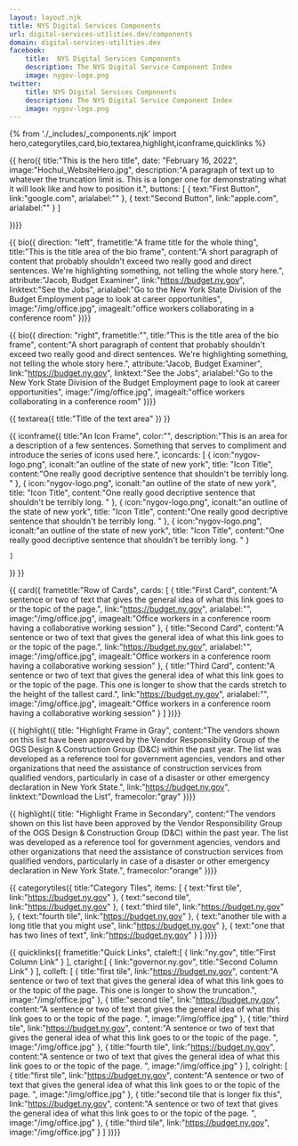 ```yaml
---
layout: layout.njk
title: NYS Digital Services Components
url: digital-services-utilities.dev/components
domain: digital-services-utilities.dev
facebook:
    title:  NYS Digital Services Components
    description: The NYS Digital Service Component Index
    image: nygov-logo.png
twitter:
    title: NYS Digital Services Components
    description: The NYS Digital Service Component Index
    image: nygov-logo.png
---
```

{% from './_includes/_components.njk' import hero,categorytiles,card,bio,textarea,highlight,iconframe,quicklinks  %}

{{ hero({ 
    title:"This is the hero title",
    date: "February 16, 2022",
    image:"Hochul_WebsiteHero.jpg",
    description:"A paragraph of text up to whatever the truncation limit is. This is a longer one for demonstrating what it will look like and how to position it.", buttons: [
        {
            text:"First Button",
            link:"google.com",
            arialabel:""
        },
        {
            text:"Second Button",
            link:"apple.com",
            arialabel:""
        }
    ]
   

})}}


{{ bio({
    direction: "left",
    frametitle:"A frame title for the whole thing",
    title:"This is the title area of the bio frame",
    content:"A short paragraph of content that probably shouldn't exceed two really good and direct sentences. We're highlighting something, not telling the whole story here.",
    attribute:"Jacob, Budget Examiner",
    link:"https://budget.ny.gov",
    linktext:"See the Jobs",
    arialabel:"Go to the New York State Division of the Budget Employment page to look at career opportunities",
    image:"/img/office.jpg",
    imagealt:"office workers collaborating in a conference room"
})}}

{{ bio({
    direction: "right",
    frametitle:"",
    title:"This is the title area of the bio frame",
    content:"A short paragraph of content that probably shouldn't exceed two really good and direct sentences. We're highlighting something, not telling the whole story here.",
    attribute:"Jacob, Budget Examiner",
    link:"https://budget.ny.gov",
    linktext:"See the Jobs",
    arialabel:"Go to the New York State Division of the Budget Employment page to look at career opportunities",
    image:"/img/office.jpg",
    imagealt:"office workers collaborating in a conference room"
})}}

{{ textarea({
    title:"Title of the text area"
})
}}

{{ iconframe({
    title:"An Icon Frame",
    color:"",
    description:"This is an area for a description of a few sentences. Something that serves to compliment and introduce the series of icons used here.",
    iconcards: [
        {
            icon:"nygov-logo.png",
            iconalt:"an outline of the state of new york",
            title: "Icon Title",
            content:"One really good decriptive sentence that shouldn't be terribly long. "
        },
        {
            icon:"nygov-logo.png",
            iconalt:"an outline of the state of new york",
            title: "Icon Title",
            content:"One really good decriptive sentence that shouldn't be terribly long. "
        },
        {
            icon:"nygov-logo.png",
            iconalt:"an outline of the state of new york",
            title: "Icon Title",
            content:"One really good decriptive sentence that shouldn't be terribly long. "
        },
        {
            icon:"nygov-logo.png",
            iconalt:"an outline of the state of new york",
            title: "Icon Title",
            content:"One really good decriptive sentence that shouldn't be terribly long. "
        }

    ]
})
}}

{{ card({ 
    frametitle:"Row of Cards",
    cards: [
        {
           title:"First Card",
           content:"A sentence or two of text that gives the general idea of what this link goes to or the topic of the page.",
           link:"https://budget.ny.gov",
           arialabel:"",
           image:"/img/office.jpg",
           imagealt:"Office workers in a conference room having a collaborative working session"
        },
        {
           title:"Second Card",
           content:"A sentence or two of text that gives the general idea of what this link goes to or the topic of the page.",
           link:"https://budget.ny.gov",
           arialabel:"",
           image:"/img/office.jpg",
           imagealt:"Office workers in a conference room having a collaborative working session"
        },
        {
           title:"Third Card",
           content:"A sentence or two of text that gives the general idea of what this link goes to or the topic of the page. This one is longer to show that the cards stretch to the height of the tallest card.",
           link:"https://budget.ny.gov",
           arialabel:"",
           image:"/img/office.jpg",
           imagealt:"Office workers in a conference room having a collaborative working session"
        }
    ]
})}}

{{  highlight({
    title: "Highlight Frame in Gray",
    content:"The vendors shown on this list have been approved by the Vendor Responsibility Group of the OGS Design & Construction Group (D&C) within the past year. The list was developed as a reference tool for government agencies, vendors and other organizations that need the assistance of construction services from qualified vendors, particularly in case of a disaster or other emergency declaration in New York State.",
    link:"https://budget.ny.gov",
    linktext:"Download the List",
    framecolor:"gray"
})}}

{{  highlight({
    title: "Highlight Frame in Secondary",
    content:"The vendors shown on this list have been approved by the Vendor Responsibility Group of the OGS Design & Construction Group (D&C) within the past year. The list was developed as a reference tool for government agencies, vendors and other organizations that need the assistance of construction services from qualified vendors, particularly in case of a disaster or other emergency declaration in New York State.",
    framecolor:"orange"
})}}



{{ categorytiles({ 
    title:"Category Tiles",
    items: [
        {
            text:"first tile",
            link:"https://budget.ny.gov"
        },
        {
            text:"second tile",
            link:"https://budget.ny.gov"
        },
        {
            text:"third tile",
            link:"https://budget.ny.gov"
        },
        {
            text:"fourth tile",
            link:"https://budget.ny.gov"
        },
        {
            text:"another tile with a long title that you might use",
            link:"https://budget.ny.gov"
        },
        {
            text:"one that has two lines of text",
            link:"https://budget.ny.gov"
        }
    ]
})}}

{{ quicklinks({ 
    frametitle:"Quick Links",
    ctaleft:[
        {
            link:"ny.gov",
            title:"First Column Link"
        }
    ],
    ctaright:[
        {
            link:"governor.ny.gov",
            title:"Second Column Link"
        }
    ],
    colleft: [
        {
            title:"first tile",
            link:"https://budget.ny.gov",
            content:"A sentence or two of text that gives the general idea of what this link goes to or the topic of the page. This one is longer to show the truncation.",
            image:"/img/office.jpg"
        },
        {
            title:"second tile",
            link:"https://budget.ny.gov",
            content:"A sentence or two of text that gives the general idea of what this link goes to or the topic of the page. ",
            image:"/img/office.jpg"
        },
        {
            title:"third tile",
            link:"https://budget.ny.gov",
            content:"A sentence or two of text that gives the general idea of what this link goes to or the topic of the page. ",
            image:"/img/office.jpg"
        },
        {
            title:"fourth tile",
            link:"https://budget.ny.gov",
            content:"A sentence or two of text that gives the general idea of what this link goes to or the topic of the page. ",
            image:"/img/office.jpg"
        }
    ],
    colright: [
        {
            title:"first tile",
            link:"https://budget.ny.gov",
            content:"A sentence or two of text that gives the general idea of what this link goes to or the topic of the page. ",
            image:"/img/office.jpg"
        },
        {
            title:"second tile that is longer fix this",
            link:"https://budget.ny.gov",
            content:"A sentence or two of text that gives the general idea of what this link goes to or the topic of the page. ",
            image:"/img/office.jpg"
        },
        {
            title:"third tile",
            link:"https://budget.ny.gov",
            image:"/img/office.jpg"
        }
    ]
})}}
